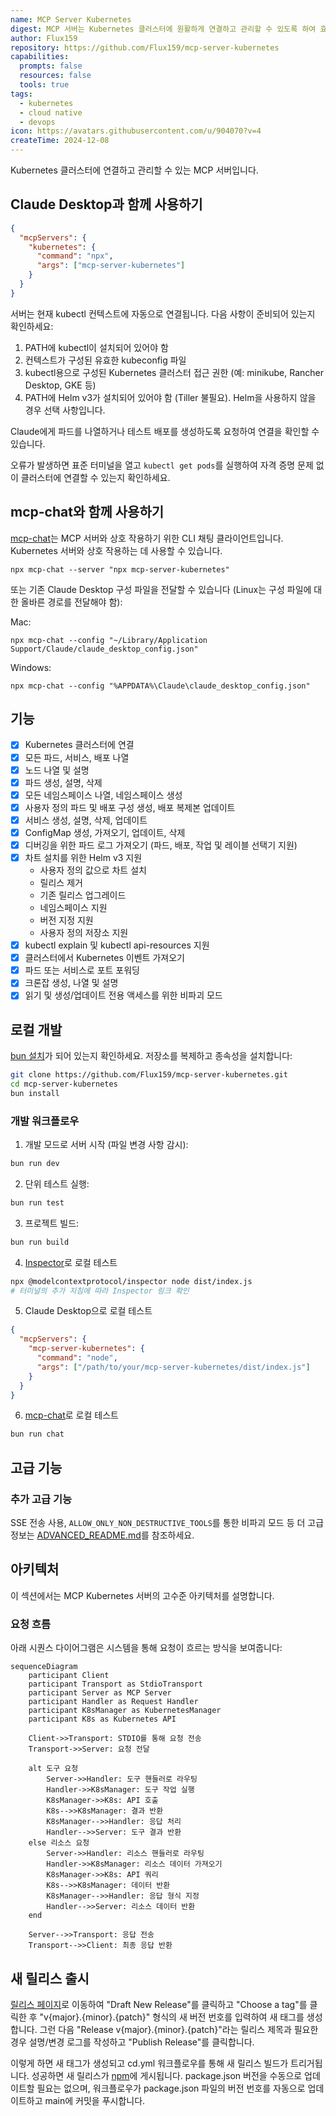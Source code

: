 ```yaml
---
name: MCP Server Kubernetes
digest: MCP 서버는 Kubernetes 클러스터에 원활하게 연결하고 관리할 수 있도록 하여 효율적인 클러스터 운영을 위한 중앙 집중식 제어를 제공합니다.
author: Flux159
repository: https://github.com/Flux159/mcp-server-kubernetes
capabilities:
  prompts: false
  resources: false
  tools: true
tags:
  - kubernetes
  - cloud native
  - devops
icon: https://avatars.githubusercontent.com/u/904070?v=4
createTime: 2024-12-08
---
```


Kubernetes 클러스터에 연결하고 관리할 수 있는 MCP 서버입니다.

## Claude Desktop과 함께 사용하기

```json
{
  "mcpServers": {
    "kubernetes": {
      "command": "npx",
      "args": ["mcp-server-kubernetes"]
    }
  }
}
```

서버는 현재 kubectl 컨텍스트에 자동으로 연결됩니다. 다음 사항이 준비되어 있는지 확인하세요:

1. PATH에 kubectl이 설치되어 있어야 함
2. 컨텍스트가 구성된 유효한 kubeconfig 파일
3. kubectl용으로 구성된 Kubernetes 클러스터 접근 권한 (예: minikube, Rancher Desktop, GKE 등)
4. PATH에 Helm v3가 설치되어 있어야 함 (Tiller 불필요). Helm을 사용하지 않을 경우 선택 사항입니다.

Claude에게 파드를 나열하거나 테스트 배포를 생성하도록 요청하여 연결을 확인할 수 있습니다.

오류가 발생하면 표준 터미널을 열고 `kubectl get pods`를 실행하여 자격 증명 문제 없이 클러스터에 연결할 수 있는지 확인하세요.

## mcp-chat와 함께 사용하기

[mcp-chat](https://github.com/Flux159/mcp-chat)는 MCP 서버와 상호 작용하기 위한 CLI 채팅 클라이언트입니다. Kubernetes 서버와 상호 작용하는 데 사용할 수 있습니다.

```shell
npx mcp-chat --server "npx mcp-server-kubernetes"
```

또는 기존 Claude Desktop 구성 파일을 전달할 수 있습니다 (Linux는 구성 파일에 대한 올바른 경로를 전달해야 함):

Mac:

```shell
npx mcp-chat --config "~/Library/Application Support/Claude/claude_desktop_config.json"
```

Windows:

```shell
npx mcp-chat --config "%APPDATA%\Claude\claude_desktop_config.json"
```

## 기능

- [x] Kubernetes 클러스터에 연결
- [x] 모든 파드, 서비스, 배포 나열
- [x] 노드 나열 및 설명
- [x] 파드 생성, 설명, 삭제
- [x] 모든 네임스페이스 나열, 네임스페이스 생성
- [x] 사용자 정의 파드 및 배포 구성 생성, 배포 복제본 업데이트
- [x] 서비스 생성, 설명, 삭제, 업데이트
- [x] ConfigMap 생성, 가져오기, 업데이트, 삭제
- [x] 디버깅을 위한 파드 로그 가져오기 (파드, 배포, 작업 및 레이블 선택기 지원)
- [x] 차트 설치를 위한 Helm v3 지원
  - 사용자 정의 값으로 차트 설치
  - 릴리스 제거
  - 기존 릴리스 업그레이드
  - 네임스페이스 지원
  - 버전 지정 지원
  - 사용자 정의 저장소 지원
- [x] kubectl explain 및 kubectl api-resources 지원
- [x] 클러스터에서 Kubernetes 이벤트 가져오기
- [x] 파드 또는 서비스로 포트 포워딩
- [x] 크론잡 생성, 나열 및 설명
- [x] 읽기 및 생성/업데이트 전용 액세스를 위한 비파괴 모드

## 로컬 개발

[bun 설치](https://bun.sh/docs/installation)가 되어 있는지 확인하세요. 저장소를 복제하고 종속성을 설치합니다:

```bash
git clone https://github.com/Flux159/mcp-server-kubernetes.git
cd mcp-server-kubernetes
bun install
```

### 개발 워크플로우

1. 개발 모드로 서버 시작 (파일 변경 사항 감시):

```bash
bun run dev
```

2. 단위 테스트 실행:

```bash
bun run test
```

3. 프로젝트 빌드:

```bash
bun run build
```

4. [Inspector](https://github.com/modelcontextprotocol/inspector)로 로컬 테스트

```bash
npx @modelcontextprotocol/inspector node dist/index.js
# 터미널의 추가 지침에 따라 Inspector 링크 확인
```

5. Claude Desktop으로 로컬 테스트

```json
{
  "mcpServers": {
    "mcp-server-kubernetes": {
      "command": "node",
      "args": ["/path/to/your/mcp-server-kubernetes/dist/index.js"]
    }
  }
}
```

6. [mcp-chat](https://github.com/Flux159/mcp-chat)로 로컬 테스트

```bash
bun run chat
```

## 고급 기능

### 추가 고급 기능

SSE 전송 사용, `ALLOW_ONLY_NON_DESTRUCTIVE_TOOLS`를 통한 비파괴 모드 등 더 고급 정보는 [ADVANCED_README.md](https://github.com/Flux159/mcp-server-kubernetes/blob/main/ADVANCED_README.md)를 참조하세요.

## 아키텍처

이 섹션에서는 MCP Kubernetes 서버의 고수준 아키텍처를 설명합니다.

### 요청 흐름

아래 시퀀스 다이어그램은 시스템을 통해 요청이 흐르는 방식을 보여줍니다:

```mermaid
sequenceDiagram
    participant Client
    participant Transport as StdioTransport
    participant Server as MCP Server
    participant Handler as Request Handler
    participant K8sManager as KubernetesManager
    participant K8s as Kubernetes API

    Client->>Transport: STDIO를 통해 요청 전송
    Transport->>Server: 요청 전달

    alt 도구 요청
        Server->>Handler: 도구 핸들러로 라우팅
        Handler->>K8sManager: 도구 작업 실행
        K8sManager->>K8s: API 호출
        K8s-->>K8sManager: 결과 반환
        K8sManager-->>Handler: 응답 처리
        Handler-->>Server: 도구 결과 반환
    else 리소스 요청
        Server->>Handler: 리소스 핸들러로 라우팅
        Handler->>K8sManager: 리소스 데이터 가져오기
        K8sManager->>K8s: API 쿼리
        K8s-->>K8sManager: 데이터 반환
        K8sManager-->>Handler: 응답 형식 지정
        Handler-->>Server: 리소스 데이터 반환
    end

    Server-->>Transport: 응답 전송
    Transport-->>Client: 최종 응답 반환
```

## 새 릴리스 출시

[릴리스 페이지](https://github.com/Flux159/mcp-server-kubernetes/releases)로 이동하여 "Draft New Release"를 클릭하고 "Choose a tag"를 클릭한 후 "v{major}.{minor}.{patch}" 형식의 새 버전 번호를 입력하여 새 태그를 생성합니다. 그런 다음 "Release v{major}.{minor}.{patch}"라는 릴리스 제목과 필요한 경우 설명/변경 로그를 작성하고 "Publish Release"를 클릭합니다.

이렇게 하면 새 태그가 생성되고 cd.yml 워크플로우를 통해 새 릴리스 빌드가 트리거됩니다. 성공하면 새 릴리스가 [npm](https://www.npmjs.com/package/mcp-server-kubernetes)에 게시됩니다. package.json 버전을 수동으로 업데이트할 필요는 없으며, 워크플로우가 package.json 파일의 버전 번호를 자동으로 업데이트하고 main에 커밋을 푸시합니다.
